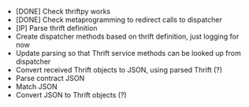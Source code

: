 - [DONE] Check thriftpy works
- [DONE] Check metaprogramming to redirect calls to dispatcher
- [IP] Parse thrift definition
- Create dispatcher methods based on thrift definition, just logging for now
- Update parsing so that Thrift service methods can be looked up from dispatcher
- Convert received Thrift objects to JSON, using parsed Thrift (?)
- Parse contract JSON
- Match JSON
- Convert JSON to Thrift objects (?)
